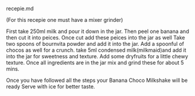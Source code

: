 recepie.md

(For this recepie one must have a mixer grinder)

 First take 250ml milk and pour it 
 down in the jar.
 Then peel one banana and then cut it into
 peices. Once cut add these peices into the
 jar as well
 Take two spoons of bournvita powder and add
 it into the jar.
 Add a spoonful of chocos as well for a 
 crunch.
 take 5ml condensed milk(milkmaid)and add it
 into the jar for sweetness and texture. Add some dryfruits for a little chewy
 texture.
 Once all ingredients are in the jar mix
 and grind these for about 5 mins.

Once you have followed all the steps your 
Banana Choco Milkshake will be ready
Serve with ice for better taste.